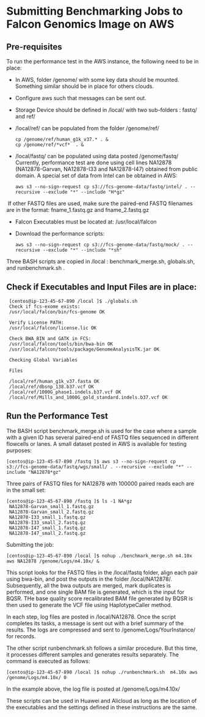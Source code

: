 # Submitting Benchmarking Jobs to Falcon Genomics Image on AWS

## Pre-requisites
To run the performance test in the AWS instance, the following need to be in place:

- In AWS, folder /genome/ with some key data should be mounted. Something similar should be in place for others clouds.
- Configure aws such that messages can be sent out.

- Storage Device should be defined in /local/ with two sub-folders : fastq/ and ref/
  
- /local/ref/ can be populated from the folder /genome/ref/
    ```
    cp /genome/ref/human_g1k_v37.* . & 
    cp /genome/ref/*vcf*  . & 
    ```
- /local/fastq/ can be populated using data posted /genome/fastq/ 
  Currently, performance test are done using cell lines NA12878 (NA12878-Garvan, NA12878-I33 and NA12878-I47)
  obtained from public domain.  A special set of data from Intel can be obtained in AWS:
    ```
    aws s3 --no-sign-request cp s3://fcs-genome-data/fastq/intel/ . --recursive --exclude "*" --include "H*gz"
    ```
  If other FASTQ files are used, make sure the paired-end FASTQ filenames are in the format:  fname_1.fastq.gz and fname_2.fastq.gz
  
- Falcon Executables must be located at: /usr/local/falcon 

- Download the performance scripts:
     ```
     aws s3 --no-sign-request cp s3://fcs-genome-data/fastq/mock/ . --recursive --exclude "*" --include "*sh"
     ```
Three BASH scripts are copied in /local : benchmark_merge.sh, globals.sh, and runbenchmark.sh .

## Check if Executables and Input Files are in place: 
     [centos@ip-123-45-67-890 /local ]$ ./globals.sh
     Check if fcs-exome exists:
     /usr/local/falcon/bin/fcs-genome OK

     Verify License PATH:
     /usr/local/falcon/license.lic OK

     Check BWA_BIN and GATK in FCS:
     /usr/local/falcon/tools/bin/bwa-bin OK
     /usr/local/falcon/tools/package/GenomeAnalysisTK.jar OK

     Checking Global Variables

     Files

     /local/ref/human_g1k_v37.fasta OK
     /local/ref/dbsnp_138.b37.vcf OK
     /local/ref/1000G_phase1.indels.b37.vcf OK
     /local/ref/Mills_and_1000G_gold_standard.indels.b37.vcf OK
     
## Run the Performance Test

The BASH script benchmark_merge.sh is used for the case where a sample with a given ID has several 
paired-end of FASTQ files sequenced in different flowcells or lanes. A small dataset posted 
in AWS is available for testing purposes:

    [centos@ip-123-45-67-890 /fastq ]$ aws s3 --no-sign-request cp s3://fcs-genome-data/fastq/wgs/small/ . --recursive --exclude "*" --include "NA12878*gz"
    
Three pairs of FASTQ files for NA12878 with 100000 paired reads each are in the small set:
    
    [centos@ip-123-45-67-890 /fastq ]$ ls -1 NA*gz
     NA12878-Garvan_small_1.fastq.gz
     NA12878-Garvan_small_2.fastq.gz
     NA12878-I33_small_1.fastq.gz
     NA12878-I33_small_2.fastq.gz
     NA12878-I47_small_1.fastq.gz
     NA12878-I47_small_2.fastq.gz

Submitting the job:

    [centos@ip-123-45-67-890 /local ]$ nohup ./benchmark_merge.sh m4.10x aws NA12878 /genome/Logs/m4.10x/ & 
     
This script looks for the FASTQ files in the /local/fastq folder, align each pair using bwa-bin, and post the outputs
in the folder /local/NA12878/. Subsequently, all the bwa outputs are merged, mark duplicates is performed, and one single
BAM file is generated, which is the input for BQSR. THe base quality score recalibrated BAM file generated by BQSR is then 
used to generate the VCF file using HaplotypeCaller method. 

In each step, log files are posted in /local/NA12878. Once the script completes its tasks, a message is sent out
with a brief summary of the results. The logs are compressed and sent to /genome/Logs/YourInstance/ for records.

The other script runbenchmark.sh follows a similar procedure. But this time, it processes different samples and 
generates results separately. The command is executed as follows:

    [centos@ip-123-45-67-890 /local ]$ nohup ./runbenchmark.sh  m4.10x aws /genome/Logs/m4.10x/ 0

In the example above, the log file is posted at /genome/Logs/m4.10x/  

These scripts can be used in Huawei and Alicloud as long as the location of the executables and the settings 
defined in these instructions are the same. 



















